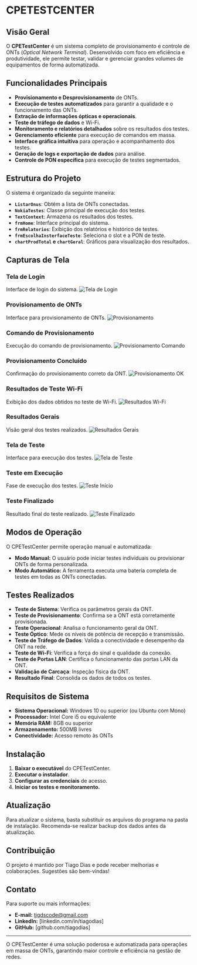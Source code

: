 # CPETESTCENTER

## Visão Geral
O **CPETestCenter** é um sistema completo de provisionamento e controle de ONTs (*Optical Network Terminal*). Desenvolvido com foco em eficiência e produtividade, ele permite testar, validar e gerenciar grandes volumes de equipamentos de forma automatizada.

## Funcionalidades Principais
- **Provisionamento e Desprovisionamento** de ONTs.
- **Execução de testes automatizados** para garantir a qualidade e o funcionamento das ONTs.
- **Extração de informações ópticas e operacionais**.
- **Teste de tráfego de dados** e Wi-Fi.
- **Monitoramento e relatórios detalhados** sobre os resultados dos testes.
- **Gerenciamento eficiente** para execução de comandos em massa.
- **Interface gráfica intuitiva** para operação e acompanhamento dos testes.
- **Geração de logs e exportação de dados** para análise.
- **Controle de PON específica** para execução de testes segmentados.

## Estrutura do Projeto
O sistema é organizado da seguinte maneira:
- **`ListarOnus`**: Obtém a lista de ONTs conectadas.
- **`NokiaTestes`**: Classe principal de execução dos testes.
- **`TextContext`**: Armazena os resultados dos testes.
- **`frmHome`**: Interface principal do sistema.
- **`frmRelatorios`**: Exibição dos relatórios e histórico de testes.
- **`frmEscolhaInsterfaceTeste`**: Seleciona o slot e a PON de teste.
- **`chartProdTotal` e `chartGeral`**: Gráficos para visualização dos resultados.

## Capturas de Tela

### Tela de Login
Interface de login do sistema.
![Tela de Login](images/login.png)

### Provisionamento de ONTs
Interface para provisionamento de ONTs.
![Provisionamento](images/provisionamento.png)

### Comando de Provisionamento
Execução do comando de provisionamento.
![Provisionamento Comando](images/provisionamento_cmd.png)

### Provisionamento Concluído
Confirmação do provisionamento correto da ONT.
![Provisionamento OK](images/provisionamento_ok.png)

### Resultados de Teste Wi-Fi
Exibição dos dados obtidos no teste de Wi-Fi.
![Resultados Wi-Fi](images/resultados-wifi.png)

### Resultados Gerais
Visão geral dos testes realizados.
![Resultados Gerais](images/resultados_geral.png)

### Tela de Teste
Interface para execução dos testes.
![Tela de Teste](images/teste.png)

### Teste em Execução
Fase de execução dos testes.
![Teste Início](images/teste_start.png)

### Teste Finalizado
Resultado final do teste realizado.
![Teste Finalizado](images/teste_finish.png)

## Modos de Operação
O CPETestCenter permite operação manual e automatizada:
- **Modo Manual:** O usuário pode iniciar testes individuais ou provisionar ONTs de forma personalizada.
- **Modo Automático:** A ferramenta executa uma bateria completa de testes em todas as ONTs conectadas.

## Testes Realizados
- **Teste de Sistema**: Verifica os parâmetros gerais da ONT.
- **Teste de Provisionamento**: Confirma se a ONT está corretamente provisionada.
- **Teste Operacional**: Analisa o funcionamento geral da ONT.
- **Teste Óptico**: Mede os níveis de potência de recepção e transmissão.
- **Teste de Tráfego de Dados**: Valida a conectividade e desempenho da ONT na rede.
- **Teste de Wi-Fi**: Verifica a força do sinal e qualidade da conexão.
- **Teste de Portas LAN**: Certifica o funcionamento das portas LAN da ONT.
- **Validação de Carcaça**: Inspeção física da ONT.
- **Resultado Final**: Consolida os dados de todos os testes.

## Requisitos de Sistema
- **Sistema Operacional:** Windows 10 ou superior (ou Ubuntu com Mono)
- **Processador:** Intel Core i5 ou equivalente
- **Memória RAM:** 8GB ou superior
- **Armazenamento:** 500MB livres
- **Conectividade:** Acesso remoto às ONTs

## Instalação
1. **Baixar o executável** do CPETestCenter.
2. **Executar o instalador**.
3. **Configurar as credenciais** de acesso.
4. **Iniciar os testes e monitoramento.**

## Atualização
Para atualizar o sistema, basta substituir os arquivos do programa na pasta de instalação. Recomenda-se realizar backup dos dados antes da atualização.

## Contribuição
O projeto é mantido por Tiago Dias e pode receber melhorias e colaborações. Sugestões são bem-vindas!

## Contato
Para suporte ou mais informações:
- **E-mail:** tigdscode@gmail.com
- **LinkedIn:** [linkedin.com/in/tiagodias]
- **GitHub:** [github.com/tiagodias]

---

O CPETestCenter é uma solução poderosa e automatizada para operações em massa de ONTs, garantindo maior controle e eficiência na gestão de redes.
